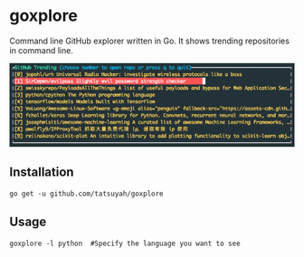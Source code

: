 # goxplore
Command line GitHub explorer written in Go. It shows trending repositories in command line.

![screenshot](https://github.com/tatsuyah/goxplore/blob/master/goxplore-screenshot.png)


## Installation

```
go get -u github.com/tatsuyah/goxplore
```

## Usage

```
goxplore -l python  #Specify the language you want to see
```
